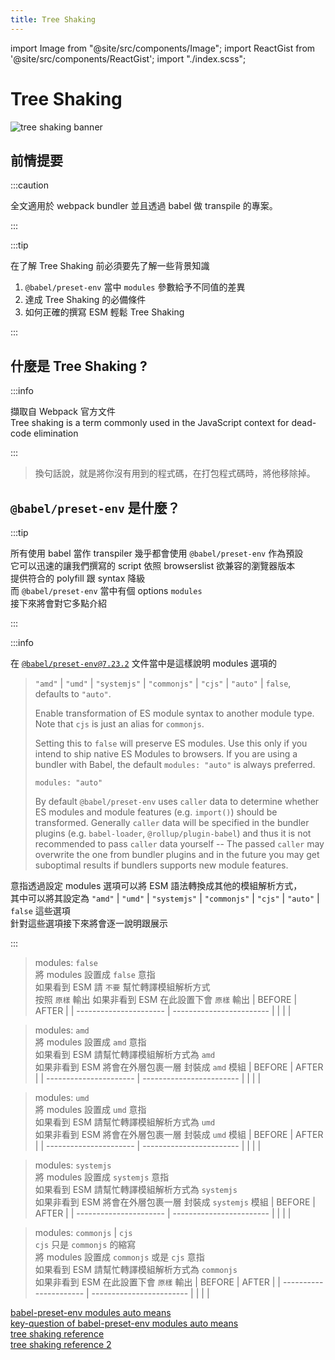 ```yaml
---
title: Tree Shaking
---
```


import Image from "@site/src/components/Image";
import ReactGist from '@site/src/components/ReactGist';
import "./index.scss";

# Tree Shaking

<Image src="/assets/tree-shaking.gif" alt="tree shaking banner" />

## 前情提要

:::caution

全文適用於 webpack bundler 並且透過 babel 做 transpile 的專案。

:::

:::tip

在了解 Tree Shaking 前必須要先了解一些背景知識

1. `@babel/preset-env` 當中 `modules` 參數給予不同值的差異
2. 達成 Tree Shaking 的必備條件
3. 如何正確的撰寫 ESM 輕鬆 Tree Shaking

:::

## 什麼是 Tree Shaking ?

:::info

擷取自 Webpack 官方文件  
Tree shaking is a term commonly used in the JavaScript context for dead-code elimination

:::

> 換句話說，就是將你沒有用到的程式碼，在打包程式碼時，將他移除掉。

## `@babel/preset-env` 是什麼？

:::tip

所有使用 babel 當作 transpiler 幾乎都會使用 `@babel/preset-env` 作為預設  
它可以迅速的讓我們撰寫的 script 依照 browserslist 欲兼容的瀏覽器版本  
提供符合的 polyfill 跟 syntax 降級  
而 `@babel/preset-env` 當中有個 options `modules`  
接下來將會對它多點介紹

:::

:::info

在 [`@babel/preset-env@7.23.2`](https://babeljs.io/docs/babel-preset-env#modules) 文件當中是這樣說明 modules 選項的

> `"amd"` | `"umd"` | `"systemjs"` | `"commonjs"` | `"cjs"` | `"auto"` | `false`, defaults to `"auto"`.
>
> Enable transformation of ES module syntax to another module type. Note that `cjs` is just an alias for `commonjs`.
>
> Setting this to `false` will preserve ES modules. Use this only if you intend to ship native ES Modules to browsers. If you are using a bundler with Babel, the default `modules: "auto"` is always preferred.
>
> `modules: "auto"`
>
> By default `@babel/preset-env` uses `caller` data to determine whether ES modules and module features (e.g. `import()`) should be transformed. Generally `caller` data will be specified in the bundler plugins (e.g. `babel-loader`, `@rollup/plugin-babel`) and thus it is not recommended to pass `caller` data yourself -- The passed `caller` may overwrite the one from bundler plugins and in the future you may get suboptimal results if bundlers supports new module features.

意指透過設定 modules 選項可以將 ESM 語法轉換成其他的模組解析方式，  
其中可以將其設定為 `"amd"` | `"umd"` | `"systemjs"` | `"commonjs"` | `"cjs"` | `"auto"` | `false` 這些選項  
針對這些選項接下來將會逐一說明跟展示

:::

> modules: `false`  
> 將 modules 設置成 `false` 意指  
> 如果看到 ESM 請 `不要` 幫忙轉譯模組解析方式  
> 按照 `原樣` 輸出
> 如果非看到 ESM 在此設置下會 `原樣` 輸出
> | BEFORE | AFTER |
> | ---------------------- | ------------------------ |
> | <ReactGist id="03587263a8a53e4316c888249e1bf9a6" /> | <ReactGist id="0fd361982165f3824127a5a6a0a1f058" /> |

> modules: `amd`  
> 將 modules 設置成 `amd` 意指  
> 如果看到 ESM 請幫忙轉譯模組解析方式為 `amd`  
> 如果非看到 ESM 將會在外層包裹一層 封裝成 `amd` 模組
> | BEFORE | AFTER |
> | ---------------------- | ------------------------ |
> | <ReactGist id="9a87f43f9a7884a4d1a11a362dafa78c" /> | <ReactGist id="b949718c56b0a54fc3bc3e588250966a" /> |

> modules: `umd`  
> 將 modules 設置成 `umd` 意指  
> 如果看到 ESM 請幫忙轉譯模組解析方式為 `umd`  
> 如果非看到 ESM 將會在外層包裹一層 封裝成 `umd` 模組
> | BEFORE | AFTER |
> | ---------------------- | ------------------------ |
> | <ReactGist id="3ce32c4315abaca8e442a28c9a1caed0" /> | <ReactGist id="88955a81a4fefcb9215a95da65c7d232" /> |

> modules: `systemjs`  
> 將 modules 設置成 `systemjs` 意指  
> 如果看到 ESM 請幫忙轉譯模組解析方式為 `systemjs`  
> 如果非看到 ESM 將會在外層包裹一層 封裝成 `systemjs` 模組
> | BEFORE | AFTER |
> | ---------------------- | ------------------------ |
> | <ReactGist id="6d5118c0c0b6522634856d0c1e826eaf" /> | <ReactGist id="baf8a943816ebe8ff91b5f77088da2aa" /> |

> modules: `commonjs` | `cjs`  
> `cjs` 只是 `commonjs` 的縮寫  
> 將 modules 設置成 `commonjs` 或是 `cjs` 意指  
> 如果看到 ESM 請幫忙轉譯模組解析方式為 `commonjs`  
> 如果非看到 ESM 在此設置下會 `原樣` 輸出
> | BEFORE | AFTER |
> | ---------------------- | ------------------------ |
> | <ReactGist id="74016ba26990db89867f8c779615becc" /> | <ReactGist id="56f2268d7645fd36d128bc4f0d5f7b03" /> |

[babel-preset-env modules auto means](https://zhuanlan.zhihu.com/p/436312451)<br/>
[key-question of babel-preset-env modules auto means](https://github.com/babel/babel/pull/8485/files#r236086742)<br/>
[tree shaking reference](https://cloud.tencent.com/developer/article/1901089)<br/>
[tree shaking reference 2](https://segmentfault.com/a/1190000022194321)<br/>

